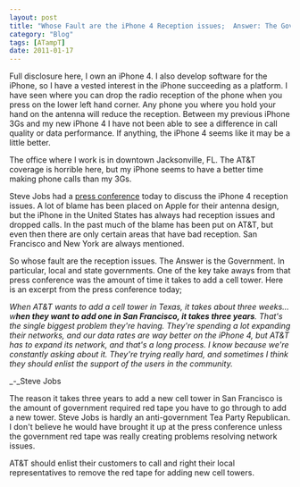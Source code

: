 ```yaml
---
layout: post
title: "Whose Fault are the iPhone 4 Reception issues;  Answer: The Government"
category: "Blog"
tags: [ATampT]
date: 2011-01-17
---
```



Full disclosure here, I own an iPhone 4\. I also develop software for the iPhone, so I have a vested interest in the iPhone succeeding as a platform. I have seen where you can drop the radio reception of the phone when you press on the lower left hand corner. Any phone you where you hold your hand on the antenna will reduce the reception. Between my previous iPhone 3Gs and my new iPhone 4 I have not been able to see a difference in call quality or data performance. If anything, the iPhone 4 seems like it may be a little better.

The office where I work is in downtown Jacksonville, FL. The AT&T coverage is horrible here, but my iPhone seems to have a better time making phone calls than my 3Gs.

Steve Jobs had a [press conference](http://www.engadget.com/2010/07/16/live-from-apples-iphone-4-press-conference/) today to discuss the iPhone 4 reception issues. A lot of blame has been placed on Apple for their antenna design, but the iPhone in the United States has always had reception issues and dropped calls. In the past much of the blame has been put on AT&T, but even then there are only certain areas that have bad reception. San Francisco and New York are always mentioned.

So whose fault are the reception issues. The Answer is the Government. In particular, local and state governments. One of the key take aways from that press conference was the amount of time it takes to add a cell tower. Here is an excerpt from the press conference today;

_When AT&T wants to add a cell tower in Texas, it takes about three weeks... w**hen they want to add one in San Francisco, it takes three years**. That's the single biggest problem they're having. They're spending a lot expanding their networks, and our data rates are way better on the iPhone 4, but AT&T has to expand its network, and that's a long process. I know because we're constantly asking about it. They're trying really hard, and sometimes I think they should enlist the support of the users in the community._

_-_Steve Jobs

The reason it takes three years to add a new cell tower in San Francisco is the amount of government required red tape you have to go through to add a new tower. Steve Jobs is hardly an anti-government Tea Party Republican. I don't believe he would have brought it up at the press conference unless the government red tape was really creating problems resolving network issues.

AT&T should enlist their customers to call and right their local representatives to remove the red tape for adding new cell towers.